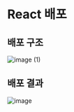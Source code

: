<h1>React 배포</h1>


<h2>배포 구조</h2>

![image (1)](https://github.com/user-attachments/assets/d5882725-d133-4d93-90e9-f07c7d6e3a81)


<h2>배포 결과</h2>

![image](https://github.com/user-attachments/assets/8e0592b5-25d5-491a-a5f2-1851d844171f)
